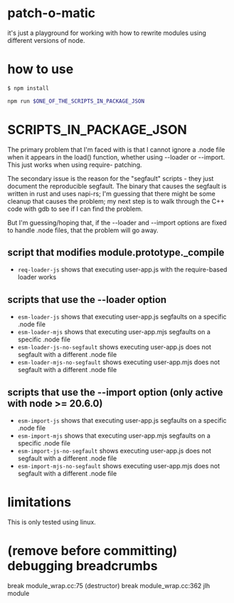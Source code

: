 
# patch-o-matic

it's just a playground for working with how to rewrite modules using different
versions of node.

# how to use

```bash
$ npm install

npm run $ONE_OF_THE_SCRIPTS_IN_PACKAGE_JSON
```

# SCRIPTS_IN_PACKAGE_JSON

The primary problem that I'm faced with is that I cannot ignore a .node file when it appears
in the load() function, whether using --loader or --import. This just works when using require-
patching.

The secondary issue is the reason for the "segfault" scripts - they just document the reproducible
segfault. The binary that causes the segfault is written in rust and uses napi-rs; I'm guessing that
there might be some cleanup that causes the problem; my next step is to walk through the C++ code with
gdb to see if I can find the problem.

But I'm guessing/hoping that, if the --loader and --import options are fixed to handle .node files, that the
problem will go away.

## script that modifies module.prototype._compile
- `req-loader-js` shows that executing user-app.js with the require-based loader works

## scripts that use the --loader option
- `esm-loader-js` shows that executing user-app.js segfaults on a specific .node file
- `esm-loader-mjs` shows that executing user-app.mjs segfaults on a specific .node file
- `esm-loader-js-no-segfault` shows executing user-app.js does not segfault with a different .node file
- `esm-loader-mjs-no-segfault` shows executing user-app.mjs does not segfault with a different .node file

## scripts that use the --import option (only active with node >= 20.6.0)
- `esm-import-js` shows that executing user-app.js segfaults on a specific .node file
- `esm-import-mjs` shows that executing user-app.mjs segfaults on a specific .node file
- `esm-import-js-no-segfault` shows executing user-app.js does not segfault with a different .node file
- `esm-import-mjs-no-segfault` shows executing user-app.mjs does not segfault with a different .node file

# limitations

This is only tested using linux.

# (remove before committing) debugging breadcrumbs

break module_wrap.cc:75 (destructor)
break module_wrap.cc:362 jlh module
